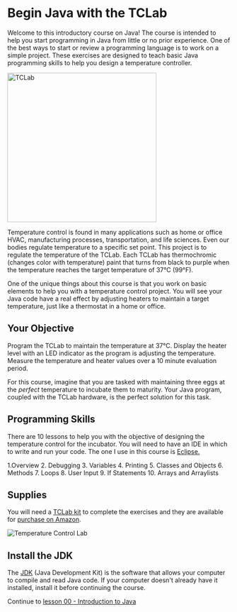 # Begin Java with the TCLab
Welcome to this introductory course on Java! The course is intended to help you start programming in Java from little or no prior experience. One of the best ways to start or review a programming language is to work on a simple project. These exercises are designed to teach basic Java programming skills to help you design a temperature controller.

<img src="http://apmonitor.com/pdc/uploads/Main/tclab_front.jpg" alt="TCLab" width="337
"/>

Temperature control is found in many applications such as home or office HVAC, manufacturing processes, transportation, and life sciences. Even our bodies regulate temperature to a specific set point. This project is to regulate the temperature of the TCLab. Each TCLab has thermochromic (changes color with temperature) paint that turns from black to purple when the temperature reaches the target temperature of 37°C (99°F).

One of the unique things about this course is that you work on basic elements to help you with a temperature control project. You will see your Java code have a real effect by adjusting heaters to maintain a target temperature, just like a thermostat in a home or office.

## Your Objective

Program the TCLab to maintain the temperature at 37°C. Display the heater level with an LED indicator as the program is adjusting the temperature. Measure the temperature and heater values over a 10 minute evaluation period.

For this course, imagine that you are tasked with maintaining three eggs at the *perfect* temperature to incubate them to maturity. Your Java program, coupled with the TCLab hardware, is the perfect solution for this task.

## Programming Skills

There are 10 lessons to help you with the objective of designing the temperature control for the incubator. You will need to have an IDE in which to write and run your code. The one I use in this course is [Eclipse.](https://www.eclipse.org/downloads/)

1.Overview
2.  Debugging
3.  Variables
4.  Printing
5.  Classes and Objects
6.  Methods
7.  Loops
8.  User Input
9.  If Statements
10.  Arrays and Arraylists

## Supplies

You will need a [TCLab kit](https://apmonitor.com/heat.htm) to complete the exercises and they are available for [purchase on Amazon](https://www.amazon.com/TCLab-Temperature-Control-Lab/dp/B07GMFWMRY). 

![Temperature Control Lab](https://apmonitor.com/pdc/uploads/Main/tclab_connect.png "TCLab")

## Install the JDK
The [JDK](https://www.oracle.com/java/technologies/javase/javase-jdk8-downloads.html) (Java Development Kit) is the software that allows your computer to compile and read Java code. If your computer doesn't already have it installed, install it before continuing the course.

Continue to [lesson 00 - Introduction to Java](https://github.com/CrayonProof/LearnJava/blob/master/00-IntroductionToJava.md)